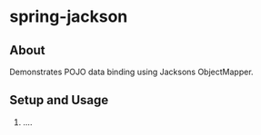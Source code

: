 # spring-jackson

## About
Demonstrates POJO data binding using Jacksons ObjectMapper.

## Setup and Usage
1.  ....

